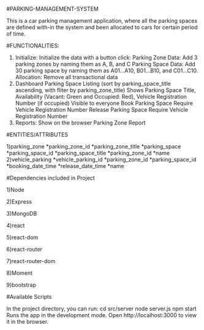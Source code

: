 #PARKING-MANAGEMENT-SYSTEM

This is a car parking management application, where all the parking spaces are defined with-in the system and been allocated to cars for certain period of time.

#FUNCTIONALITIES:
1) Initialize: Initialize the data with a button click: 
Parking Zone Data: Add 3 parking zones by naming them as A, B, and C
Parking Space Data: Add 30 parking space by naming them as A01...A10, B01...B10, and C01...C10.
Allocation: Remove all transactional data
2) Dashboard
Parking Space Listing (sort by parking_space_title ascending, with fliter by parking_zone_title)
Shows Parking Space Title, Availability (Vacant: Green and Occupied: Red), Vehicle Registration Number (if occupied)
Visible to everyone
Book Parking Space 
Require Vehicle Registration Number
Release Parking Space 
Require Vehicle Registration Number
3) Reports: Show on the browser
Parking Zone Report

#ENTITIES/ATTRIBUTES

1)parking_zone
*parking_zone_id
*parking_zone_title
*parking_space
*parking_space_id
*parking_space_title
*parking_zone_id
*name
2)vehicle_parking
*vehicle_parking_id
*parking_zone_id
*parking_space_id
*booking_date_time
*release_date_time
*name

#Dependencies included in Project

1)Node

2)Express

3)MongoDB

4)react

5)react-dom

6)react-router

7)react-router-dom

8)Moment

9)bootstrap

#Available Scripts

In the project directory, you can run:
cd src/server
node server.js
npm start
Runs the app in the development mode.
Open http://localhost:3000 to view it in the browser.
